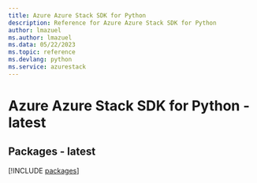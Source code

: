 ```yaml
---
title: Azure Azure Stack SDK for Python
description: Reference for Azure Azure Stack SDK for Python
author: lmazuel
ms.author: lmazuel
ms.data: 05/22/2023
ms.topic: reference
ms.devlang: python
ms.service: azurestack
---
```

# Azure Azure Stack SDK for Python - latest
## Packages - latest
[!INCLUDE [packages](azure-stack-index.md)]